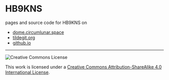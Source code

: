 # HB9KNS

pages and source code for HB9KNS on

- [dome.circumlunar.space]( gopher://dome.circumlunar.space/1/~hb9kns )
- [tildegit.org]( https://tildegit.org/yargo/hb9kns )
- [github.io]( http://hb9kns.github.io )

---

![Creative Commons License]( https://i.creativecommons.org/l/by-sa/4.0/80x15.png )

This work is licensed under a [Creative Commons Attribution-ShareAlike 4.0 International License]( http://creativecommons.org/licenses/by-sa/4.0/ ).
